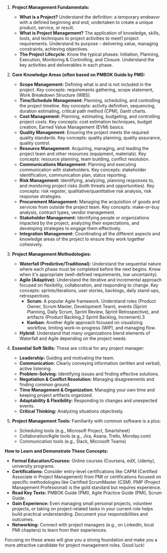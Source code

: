 

1. **Project Management Fundamentals:**
    
    - **What is a Project?** Understand the definition: a temporary endeavor with a defined beginning and end, undertaken to create a unique product, service, or result.
    - **What is Project Management?** The application of knowledge, skills, tools, and techniques to project activities to meet1 project requirements. Understand its purpose – delivering value, managing constraints, achieving objectives.
    - **The Project Lifecycle:** Know the typical phases: Initiation, Planning, Execution, Monitoring & Controlling, and Closure. Understand the key activities and deliverables in each phase.
2. **Core Knowledge Areas (often based on PMBOK Guide by PMI):**
    
    - **Scope Management:** Defining what is and is not included in the project. Key concepts: requirements gathering, scope statement, Work Breakdown Structure (WBS).
    - **Time/Schedule Management:** Planning, scheduling, and controlling the project timeline. Key concepts: activity definition, sequencing, duration estimating, critical path method (CPM), Gantt charts.
    - **Cost Management:** Planning, estimating, budgeting, and controlling project costs. Key concepts: cost estimation techniques, budget creation, Earned Value Management (EVM) basics.
    - **Quality Management:** Ensuring the project meets the required quality standards. Key concepts: quality planning, quality assurance, quality control.
    - **Resource Management:** Acquiring, managing, and leading the project team and other resources (equipment, materials). Key concepts: resource planning, team building, conflict resolution.
    - **Communications Management:** Planning and executing communication with stakeholders. Key concepts: stakeholder identification, communication plan, status reporting.
    - **Risk Management:** Identifying, analyzing, planning responses to, and monitoring project risks (both threats and opportunities). Key concepts: risk register, qualitative/quantitative risk analysis, risk response strategies.
    - **Procurement Management:** Managing the acquisition of goods and services from outside the project team. Key concepts: make-or-buy analysis, contract types, vendor management.
    - **Stakeholder Management:** Identifying people or organizations impacted by the project, analyzing their expectations, and developing strategies to engage them effectively.
    - **Integration Management:** Coordinating all the different aspects and knowledge areas of the project to ensure they work together cohesively.
3. **Project Management Methodologies:**
    
    - **Waterfall (Predictive/Traditional):** Understand the sequential nature where each phase must be completed before the next begins. Know when it's appropriate (well-defined requirements, low uncertainty).
    - **Agile (Adaptive):** Understand the iterative and incremental approach focused on flexibility, collaboration, and responding to change. Key concepts: sprints/iterations, user stories, backlogs, daily stand-ups, retrospectives.
        - **Scrum:** A popular Agile framework. Understand roles (Product Owner, Scrum Master, Development Team), events (Sprint Planning, Daily Scrum, Sprint Review, Sprint Retrospective), and artifacts (Product Backlog,2 Sprint Backlog, Increment).3
        - **Kanban:** Another Agile approach focused on visualizing workflow, limiting work-in-progress (WIP), and managing flow.
    - **Hybrid:** Understand that many organizations blend elements of Waterfall and Agile depending on the project needs.
4. **Essential Soft Skills:** These are critical for any project manager:
    
    - **Leadership:** Guiding and motivating the team.
    - **Communication:** Clearly conveying information (written and verbal), active listening.
    - **Problem-Solving:** Identifying issues and finding effective solutions.
    - **Negotiation & Conflict Resolution:** Managing disagreements and finding common ground.
    - **Time Management & Organization:** Managing your own time and keeping project artifacts organized.
    - **Adaptability & Flexibility:** Responding to changes and unexpected events.
    - **Critical Thinking:** Analyzing situations objectively.
5. **Project Management Tools:** Familiarity with common software is a plus:
    
    - Scheduling tools (e.g., Microsoft Project, Smartsheet)
    - Collaboration/Agile tools (e.g., Jira, Asana, Trello, Monday.com)
    - Communication tools (e.g., Slack, Microsoft Teams)

**How to Learn and Demonstrate These Concepts:**

- **Formal Education/Courses:** Online courses (Coursera, edX, Udemy), university programs.
- **Certifications:** Consider entry-level certifications like CAPM (Certified Associate in Project Management) from PMI or certifications focused on specific methodologies like Certified ScrumMaster (CSM). PMP (Project Management Professional) is the gold standard but requires experience.
- **Read Key Texts:** PMBOK Guide (PMI), Agile Practice Guide (PMI), Scrum Guide.
- **Gain Experience:** Even managing small personal projects, volunteer projects, or taking on project-related tasks in your current role helps build practical understanding. Document your responsibilities and outcomes.
- **Networking:** Connect with project managers (e.g., on LinkedIn, local PMI chapters) to learn from their experiences.

Focusing on these areas will give you a strong foundation and make you a more attractive candidate for project management roles. Good luck!